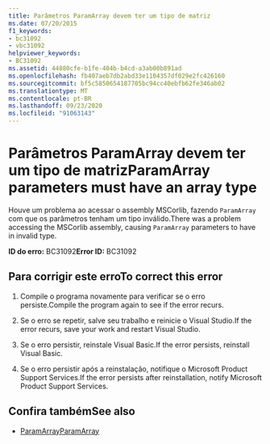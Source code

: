 ```yaml
---
title: Parâmetros ParamArray devem ter um tipo de matriz
ms.date: 07/20/2015
f1_keywords:
- bc31092
- vbc31092
helpviewer_keywords:
- BC31092
ms.assetid: 44880cfe-b1fe-404b-b4cd-a3ab00b891ad
ms.openlocfilehash: fb407aeb7db2abd33e1104357df029e2fc426160
ms.sourcegitcommit: bf5c5850654187705bc94cc40ebfb62fe346ab02
ms.translationtype: MT
ms.contentlocale: pt-BR
ms.lasthandoff: 09/23/2020
ms.locfileid: "91063143"
---
```

# <a name="paramarray-parameters-must-have-an-array-type"></a><span data-ttu-id="083c3-102">Parâmetros ParamArray devem ter um tipo de matriz</span><span class="sxs-lookup"><span data-stu-id="083c3-102">ParamArray parameters must have an array type</span></span>

<span data-ttu-id="083c3-103">Houve um problema ao acessar o assembly MSCorlib, fazendo `ParamArray` com que os parâmetros tenham um tipo inválido.</span><span class="sxs-lookup"><span data-stu-id="083c3-103">There was a problem accessing the MSCorlib assembly, causing `ParamArray` parameters to have in invalid type.</span></span>  
  
 <span data-ttu-id="083c3-104">**ID do erro:** BC31092</span><span class="sxs-lookup"><span data-stu-id="083c3-104">**Error ID:** BC31092</span></span>  
  
## <a name="to-correct-this-error"></a><span data-ttu-id="083c3-105">Para corrigir este erro</span><span class="sxs-lookup"><span data-stu-id="083c3-105">To correct this error</span></span>  
  
1. <span data-ttu-id="083c3-106">Compile o programa novamente para verificar se o erro persiste.</span><span class="sxs-lookup"><span data-stu-id="083c3-106">Compile the program again to see if the error recurs.</span></span>  
  
2. <span data-ttu-id="083c3-107">Se o erro se repetir, salve seu trabalho e reinicie o Visual Studio.</span><span class="sxs-lookup"><span data-stu-id="083c3-107">If the error recurs, save your work and restart Visual Studio.</span></span>  
  
3. <span data-ttu-id="083c3-108">Se o erro persistir, reinstale Visual Basic.</span><span class="sxs-lookup"><span data-stu-id="083c3-108">If the error persists, reinstall Visual Basic.</span></span>  
  
4. <span data-ttu-id="083c3-109">Se o erro persistir após a reinstalação, notifique o Microsoft Product Support Services.</span><span class="sxs-lookup"><span data-stu-id="083c3-109">If the error persists after reinstallation, notify Microsoft Product Support Services.</span></span>  
  
## <a name="see-also"></a><span data-ttu-id="083c3-110">Confira também</span><span class="sxs-lookup"><span data-stu-id="083c3-110">See also</span></span>

- [<span data-ttu-id="083c3-111">ParamArray</span><span class="sxs-lookup"><span data-stu-id="083c3-111">ParamArray</span></span>](../language-reference/modifiers/paramarray.md)
